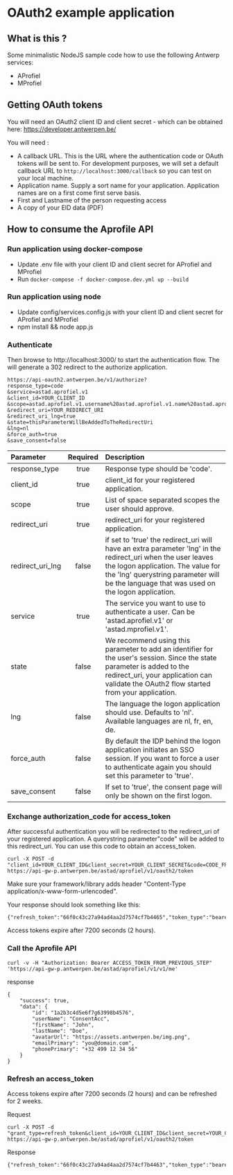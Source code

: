 # OAuth2 example application
## What is this ?
Some minimalistic NodeJS sample code how to use the following Antwerp services:

* AProfiel
* MProfiel

## Getting OAuth tokens
You will need an OAuth2 client ID and client secret - which can be obtained here:
https://developer.antwerpen.be/

You will need :

* A callback URL. This is the URL where the authentication code or OAuth tokens will be sent to. For development purposes, we will set a default callback URL to ```http://localhost:3000/callback``` so you can test on your local machine.
* Application name. Supply a sort name for your application. Application names are on a first come first serve basis.
* First and Lastname of the person requesting access
* A copy of your EID data (PDF)


## How to consume the Aprofile API

### Run application using docker-compose
* Update .env file with your client ID and client secret for AProfiel and MProfiel
* Run `docker-compose -f docker-compose.dev.yml up --build`

### Run application using node
* Update config/services.config.js with your client ID and client secret for AProfiel and MProfiel
* npm install && node app.js

### Authenticate
Then browse to http://localhost:3000/ to start the authentication flow. 
The will generate a 302 redirect to the authorize application.

```
https://api-oauth2.antwerpen.be/v1/authorize?
response_type=code
&service=astad.aprofiel.v1
&client_id=YOUR_CLIENT_ID
&scope=astad.aprofiel.v1.username%20astad.aprofiel.v1.name%20astad.aprofiel.v1.avatar%20astad.aprofiel.v1.email%20astad.aprofiel.v1.phone
&redirect_uri=YOUR_REDIRECT_URI
&redirect_uri_lng=true
&state=thisParameterWillBeAddedToTheRedirectUri
&lng=nl
&force_auth=true
&save_consent=false
```


| Parameter | Required | Description |
| :---         |     :---:      |  :---   |
| response_type   | true     | Response type should be 'code'.    |
| client_id     | true       | client_id for your registered application.      |
| scope     | true       | List of space separated scopes the user should approve.      |
| redirect_uri     | true       | redirect_uri for your registered application.       |
| redirect_uri_lng     | false       | if set to 'true' the redirect_uri will have an extra parameter 'lng' in the redirect_uri when the user leaves the logon application. The value for the 'lng' querystring parameter will be the language that was used on the logon application.      |
| service     | true       | The service you want to use to authenticate a user.  Can be 'astad.aprofiel.v1' or 'astad.mprofiel.v1'.    |
| state     | false      | We recommend using this parameter to add an identifier for the user's session. Since the state parameter is added to the redirect_uri, your application can validate the OAuth2 flow started from your application.      |
| lng     | false       | The language the logon application should use. Defaults to 'nl'. Available languages are nl, fr, en, de.     |
| force_auth     | false       | By default the IDP behind the logon application initiates an SSO session. If you want to force a user to authenticate again you should set this parameter to 'true'.     |
| save_consent | false | If set to 'true', the consent page will only be shown on the first logon.

### Exchange authorization_code for access_token
After successful authentication you will be redirected to the redirect_uri of your registered application.
A querystring parameter"code" will be added to this redirect_uri. You can use this code to obtain an access_token.
```
curl -X POST -d "client_id=YOUR_CLIENT_ID&client_secret=YOUR_CLIENT_SECRET&code=CODE_FROM_URI&grant_type=authorization_code" https://api-gw-p.antwerpen.be/astad/aprofiel/v1/oauth2/token
```
Make sure your framework/library adds header "Content-Type application/x-www-form-urlencoded".

Your response should look something like this:
```
{"refresh_token":"66f0c43c27a94ad4aa2d7574cf7b4465","token_type":"bearer","access_token":"a2824fb10b2a44b2b6f1a4aba382630a","expires_in":7200}
```
Access tokens expire after 7200 seconds (2 hours).

### Call the Aprofile API


```
curl -v -H "Authorization: Bearer ACCESS_TOKEN_FROM_PREVIOUS_STEP" 'https://api-gw-p.antwerpen.be/astad/aprofiel/v1/v1/me'
```
response
```
{
	"success": true,
	"data": {
		"id": "1a2b3c4d5e6f7g63998b4576",
		"userName": "ConsentAcc",
		"firstName": "John",
		"lastName": "Doe",
		"avatarUrl": "https://assets.antwerpen.be/img.png",
		"emailPrimary": "you@domain.com",
		"phonePrimary": "+32 499 12 34 56"
	}
}
```

### Refresh an access_token
Access tokens expire after 7200 seconds (2 hours) and can be refreshed for 2 weeks.

Request
```
curl -X POST -d "grant_type=refresh_token&client_id=YOUR_CLIENT_ID&client_secret=YOUR_CLIENT_SECRET&refresh_token=REFRESH_TOKEN_FROM_TOKEN_RESPONSE" https://api-gw-p.antwerpen.be/astad/aprofiel/v1/oauth2/token
```
Response
```
{"refresh_token":"66f0c43c27a94ad4aa2d7574cf7b4463","token_type":"bearer","access_token":"b2824fb10b2a44b2b6f1a4aba382630a","expires_in":7200}
```

